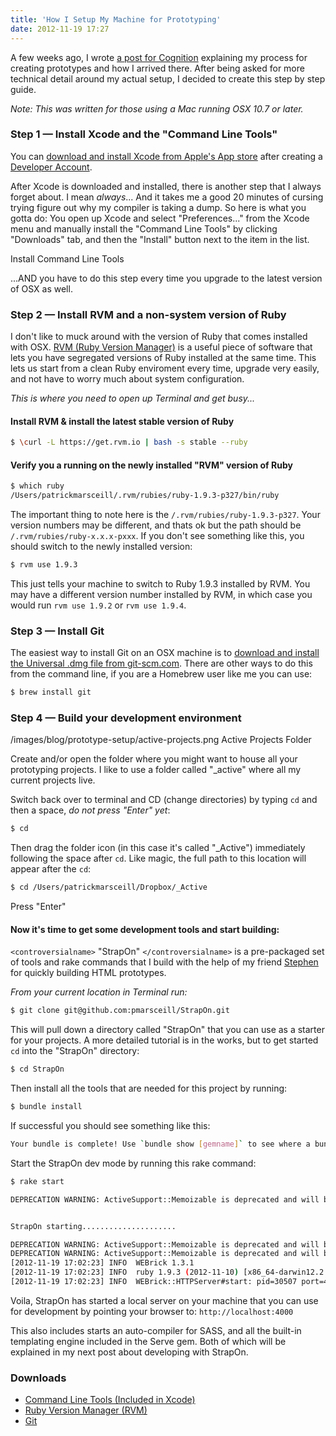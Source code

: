 ```yaml
---
title: 'How I Setup My Machine for Prototyping'
date: 2012-11-19 17:27
---
```


A few weeks ago, I wrote <a href="http://cognition.happycog.com/article/its-alive-prototyping-in-the-browser">a post for Cognition</a> explaining my process for creating prototypes and how I arrived there. After being asked for more technical detail around my actual setup, I decided to create this step by step guide.

_Note: This was written for those using a Mac running OSX 10.7 or later._

### Step 1 &mdash; Install Xcode and the "Command Line Tools"

You can <a href="http://itunes.apple.com/us/app/xcode/id497799835?ls=1&mt=12" title="Apple Xcode Download">download and install Xcode from Apple's App store</a> after creating a <a href="https://developer.apple.com" target="_blank" title="Apple Developers">Developer Account</a>.

After Xcode is downloaded and installed, there is another step that I always forget about. I mean _always_... And it takes me a good 20 minutes of cursing trying figure out why my compiler is taking a dump. So here is what you gotta do: You open up Xcode and select "Preferences..." from the Xcode menu and manually install the "Command Line Tools" by clicking "Downloads" tab, and then the "Install" button next to the item in the list.

Install Command Line Tools

...AND you have to do this step every time you upgrade to the latest version of OSX as well.

### Step 2 &mdash; Install RVM and a non-system version of Ruby

I don't like to muck around with the version of Ruby that comes installed with OSX. <a href="https://rvm.io" title="Ruby Version Manager Project Site">RVM (Ruby Version Manager)</a> is a useful piece of software that lets you have segregated versions of Ruby installed at the same time. This lets us start from a clean Ruby enviroment every time, upgrade very easily, and not have to worry much about system configuration.

_This is where you need to open up Terminal and get busy..._

#### Install RVM &amp; install the latest stable version of Ruby

```bash
$ \curl -L https://get.rvm.io | bash -s stable --ruby
```

#### Verify you a running on the newly installed "RVM" version of Ruby

```bash
$ which ruby
/Users/patrickmarsceill/.rvm/rubies/ruby-1.9.3-p327/bin/ruby
```

The important thing to note here is the `/.rvm/rubies/ruby-1.9.3-p327`. Your version numbers may be different, and thats ok but the path should be `/.rvm/rubies/ruby-x.x.x-pxxx`. If you don't see something like this, you should switch to the newly installed version:

```bash
$ rvm use 1.9.3
```

This just tells your machine to switch to Ruby 1.9.3 installed by RVM. You may have a different version number installed by RVM, in which case you would run `rvm use 1.9.2` or `rvm use 1.9.4`.

### Step 3 &mdash; Install Git

The easiest way to install Git on an OSX machine is to <a href="http://git-scm.com/download/mac">download and install the Universal .dmg file from git-scm.com</a>. There are other ways to do this from the command line, if you are a Homebrew user like me you can use:

```bash
$ brew install git
```

### Step 4 &mdash; Build your development environment

/images/blog/prototype-setup/active-projects.png Active Projects Folder

Create and/or open the folder where you might want to house all your prototyping projects. I like to use a folder called "\_active" where all my current projects live.

Switch back over to terminal and CD (change directories) by typing `cd` and then a space, _do not press "Enter" yet_:

```bash
$ cd
```

Then drag the folder icon (in this case it's called "\_Active") immediately following the space after `cd`. Like magic, the full path to this location will appear after the `cd`:

```bash
$ cd /Users/patrickmarsceill/Dropbox/_Active
```

Press "Enter"

#### Now it's time to get some development tools and start building:

`<controversialname>` "StrapOn" `</controversialname>` is a pre-packaged set of tools and rake commands that I build with the help of my friend <a href="http://stephentudor.com" title="Stephen Tudor's Blog">Stephen</a> for quickly building HTML prototypes.

_From your current location in Terminal run:_

```bash
$ git clone git@github.com:pmarsceill/StrapOn.git
```

This will pull down a directory called "StrapOn" that you can use as a starter for your projects. A more detailed tutorial is in the works, but to get started `cd` into the "StrapOn" directory:

```bash
$ cd StrapOn
```

Then install all the tools that are needed for this project by running:

```bash
$ bundle install
```

If successful you should see something like this:

```bash
Your bundle is complete! Use `bundle show [gemname]` to see where a bundled gem is installed.
```

Start the StrapOn dev mode by running this rake command:

```bash
$ rake start

DEPRECATION WARNING: ActiveSupport::Memoizable is deprecated and will be removed in future releases,simply use Ruby memoization pattern instead. (called from require at /Users/patrickmarsceill/.rvm/rubies/ruby-1.9.3-p327/lib/ruby/site_ruby/1.9.1/rubygems/custom_require.rb:36)


StrapOn starting.....................

DEPRECATION WARNING: ActiveSupport::Memoizable is deprecated and will be removed in future releases,simply use Ruby memoization pattern instead. (called from require at /Users/patrickmarsceill/.rvm/rubies/ruby-1.9.3-p327/lib/ruby/site_ruby/1.9.1/rubygems/custom_require.rb:36)
DEPRECATION WARNING: ActiveSupport::Memoizable is deprecated and will be removed in future releases,simply use Ruby memoization pattern instead. (called from require at /Users/patrickmarsceill/Desktop/StrapOn/config.ru:14)
[2012-11-19 17:02:23] INFO  WEBrick 1.3.1
[2012-11-19 17:02:23] INFO  ruby 1.9.3 (2012-11-10) [x86_64-darwin12.2.0]
[2012-11-19 17:02:23] INFO  WEBrick::HTTPServer#start: pid=30507 port=4000

```

Voila, StrapOn has started a local server on your machine that you can use for development by pointing your browser to: `http://localhost:4000`

This also includes starts an auto-compiler for SASS, and all the built-in templating engine included in the Serve gem. Both of which will be explained in my next post about developing with StrapOn.

### Downloads

- [Command Line Tools (Included in Xcode)](https://itunes.apple.com/us/app/xcode/id497799835?ls=1&mt=12)
- [Ruby Version Manager (RVM)](https://rvm.io/)
- [Git](http://git-scm.com/download/mac)
